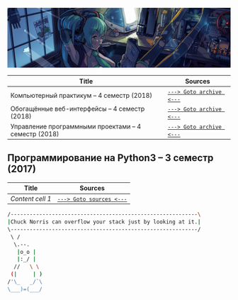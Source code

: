 ![](./pictures/header_picture.png)

Title | Sources
------------ | -------------
Компьютерный практикум – 4 семестр (2018) | [```---> Goto archive <---```](./computer_practice.md)
Обогащённые веб-интерфейсы – 4 семестр (2018) | [```---> Goto archive <---```](./web_interfaces.md)
Управление программными проектами – 4 семестр (2018) | [```---> Goto archive <---```](./project_managing.md)

## Программирование на Python3 – 3 семестр (2017)

Title | Sources
------------ | -------------
_Content cell 1_ | [```---> Goto sources <---```]()

```bash
/-----------------------------------------------------------\
|Chuck Norris can overflow your stack just by looking at it.|
\-----------------------------------------------------------/
 \ /
  \.--.
   |o_o |
   |:_/ |
  //   \ \
 (|     | )
/'\_   _/`\
\___)=(___/ 

```
